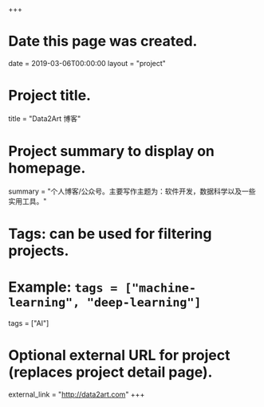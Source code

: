 +++
# Date this page was created.
date = 2019-03-06T00:00:00
layout = "project"

# Project title.
title = "Data2Art 博客"

# Project summary to display on homepage.
summary = "个人博客/公众号。主要写作主题为：软件开发，数据科学以及一些实用工具。"

# Tags: can be used for filtering projects.
# Example: `tags = ["machine-learning", "deep-learning"]`
tags = ["AI"]

# Optional external URL for project (replaces project detail page).
external_link = "http://data2art.com"
+++
